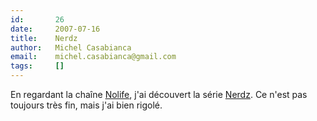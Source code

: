 ```yaml
---
id:       26
date:     2007-07-16
title:    Nerdz
author:   Michel Casabianca
email:    michel.casabianca@gmail.com
tags:     []
---
```


En regardant la chaîne [Nolife](http://www.nolife-tv.com/), j'ai découvert la série [Nerdz](http://www.nerdz-laserie.com/). Ce n'est pas toujours très fin, mais j'ai bien rigolé.

